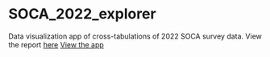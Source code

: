 # SOCA_2022_explorer
 Data visualization app of cross-tabulations of 2022 SOCA survey data.
 View the report [here](https://www.committee100.org/our-work/the-state-of-chinese-americans-survey/)
 [View the app](https://sccollitt.shinyapps.io/SOCA_2022_data_explorer/)
